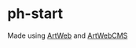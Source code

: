 # ph-start

Made using [ArtWeb](https://github.com/aazhbd/ArtWeb) and [ArtWebCMS](https://github.com/aazhbd/ArtWebCms)

